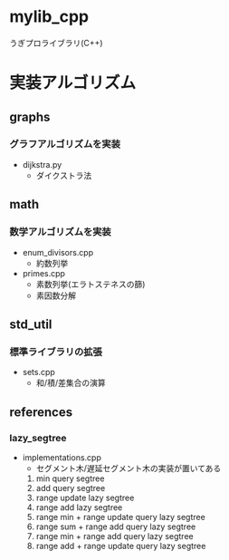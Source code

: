 # mylib_cpp
うぎプロライブラリ(C++)

# 実装アルゴリズム
## graphs
### グラフアルゴリズムを実装
- dijkstra.py
    - ダイクストラ法

## math
### 数学アルゴリズムを実装
- enum_divisors.cpp
    - 約数列挙
- primes.cpp
    - 素数列挙(エラトステネスの篩)
    - 素因数分解

## std_util
### 標準ライブラリの拡張
- sets.cpp
    - 和/積/差集合の演算

## references
### lazy_segtree
- implementations.cpp
    - セグメント木/遅延セグメント木の実装が置いてある
    1. min query segtree
    2. add query segtree
    3. range update lazy segtree
    4. range add lazy segtree
    5. range min + range update query lazy segtree
    6. range sum + range add query lazy segtree
    7. range min + range add query lazy segtree
    8. range add + range update query lazy segtree
